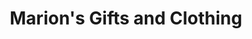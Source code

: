 ---
title: "Marion's Gifts and Clothing"
url: /saint-petersburg/marions-gifts-and-clothing/
shop: clothes
---